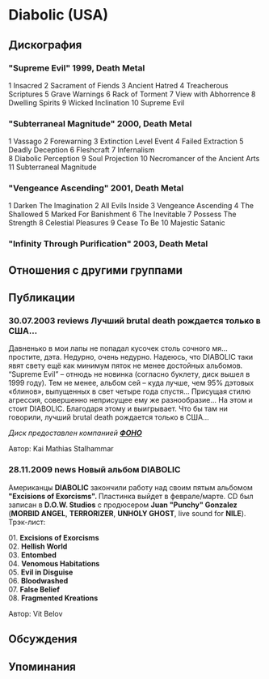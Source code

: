 # Diabolic (USA)



## Дискография

### "Supreme Evil" 1999, Death Metal

1 Insacred
2 Sacrament of Fiends 
3 Ancient Hatred
4 Treacherous Scriptures
5 Grave Warnings
6 Rack of Torment
7 View with Abhorrence
8 Dwelling Spirits
9 Wicked Inclination
10 Supreme Evil

### "Subterraneal Magnitude" 2000, Death Metal

1 Vassago
2 Forewarning 
3 Extinction Level Event 
4 Failed Extraction 
5 Deadly Deception 
6 Fleshcraft 
7 Infernalism  
8 Diabolic Perception 
9 Soul Projection 
10 Necromancer of the Ancient Arts 
11 Subterraneal Magnitude

### "Vengeance Ascending" 2001, Death Metal

1 Darken The Imagination
2 All Evils Inside
3 Vengeance Ascending
4 The Shallowed
5 Marked For Banishment
6 The Inevitable
7 Possess The Strength
8 Celestial Pleasures
9 Cease To Be 
10 Majestic Satanic

### "Infinity Through Purification" 2003, Death Metal




## Отношения с другими группами


## Публикации

### 30.07.2003 reviews Лучший brutal death рождается только в США…

<p>Давненько в мои лапы не попадал кусочек столь сочного мя… простите, дэта. Недурно, очень недурно. Надеюсь, что DIABOLIC таки явят свету ещё как минимум пяток не менее достойных альбомов. “Supreme Evil” – отнюдь не новинка (согласно буклету, диск вышел в 1999 году). Тем не менее, альбом сей – куда лучше, чем 95% дэтовых «блинов», выпущенных в свет четыре года спустя… Присущая стилю агрессия, совершенно неприсущее ему же разнообразие… На этом и стоит DIABOLIC. Благодаря этому и выигрывает. Что бы там ни говорили, лучший brutal death рождается только в США…</p>
<P><I>Диск предоставлен компанией <B><A HREF="http://www.fono.ru">ФОНО</A></B></I></p>

Автор: Kai Mathias Stalhammar

### 28.11.2009 news Новый альбом DIABOLIC

<P>Американцы <STRONG>DIABOLIC</STRONG> закончили работу над своим пятым альбомом <STRONG>"Excisions of Exorcisms". </STRONG>Пластинка выйдет в феврале/марте. CD был записан в <STRONG>D.O.W. Studios</STRONG>&nbsp;с продюсером <STRONG>Juan "Punchy" Gonzalez</STRONG> (<B>MORBID ANGEL</B>, <B>TERRORIZER</B>, <B>UNHOLY GHOST</B>, live sound for <B>NILE</B>). Трэк-лист:</P>
<P>01. <B>Excisions of Exorcisms</B><BR>02. <B>Hellish World</B><BR>03. <B>Entombed</B><BR>04. <B>Venomous Habitations</B><BR>05. <B>Evil in Disguise</B><BR>06. <B>Bloodwashed</B><BR>07. <B>False Belief</B><BR>08. <B>Fragmented Kreations</B></P>
Автор: Vit Belov


## Обсуждения


## Упоминания

